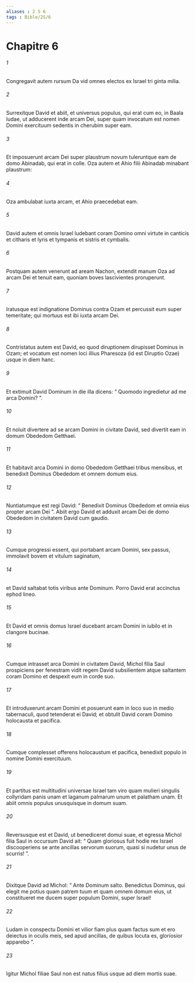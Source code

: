 ```yaml
---
aliases : 2 S 6
tags : Bible/2S/6
---
```


# Chapitre 6

###### 1
Congregavit autem rursum Da vid omnes electos ex Israel tri ginta milia. 
###### 2
Surrexitque David et abiit, et universus populus, qui erat cum eo, in Baala Iudae, ut adducerent inde arcam Dei, super quam invocatum est nomen Domini exercituum sedentis in cherubim super eam. 
###### 3
Et imposuerunt arcam Dei super plaustrum novum tuleruntque eam de domo Abinadab, qui erat in colle. Oza autem et Ahio filii Abinadab minabant plaustrum: 
###### 4
Oza ambulabat iuxta arcam, et Ahio praecedebat eam. 
###### 5
David autem et omnis Israel ludebant coram Domino omni virtute in canticis et citharis et lyris et tympanis et sistris et cymbalis.
###### 6
Postquam autem venerunt ad aream Nachon, extendit manum Oza ad arcam Dei et tenuit eam, quoniam boves lascivientes proruperunt. 
###### 7
Iratusque est indignatione Dominus contra Ozam et percussit eum super temeritate; qui mortuus est ibi iuxta arcam Dei. 
###### 8
Contristatus autem est David, eo quod diruptionem dirupisset Dominus in Ozam; et vocatum est nomen loci illius Pharesoza (id est Diruptio Ozae) usque in diem hanc. 
###### 9
Et extimuit David Dominum in die illa dicens: “ Quomodo ingredietur ad me arca Domini? ”. 
###### 10
Et noluit divertere ad se arcam Domini in civitate David, sed divertit eam in domum Obededom Getthaei. 
###### 11
Et habitavit arca Domini in domo Obededom Getthaei tribus mensibus, et benedixit Dominus Obededom et omnem domum eius.
###### 12
Nuntiatumque est regi David: “ Benedixit Dominus Obededom et omnia eius propter arcam Dei ”. Abiit ergo David et adduxit arcam Dei de domo Obededom in civitatem David cum gaudio. 
###### 13
Cumque progressi essent, qui portabant arcam Domini, sex passus, immolavit bovem et vitulum saginatum, 
###### 14
et David saltabat totis viribus ante Dominum. Porro David erat accinctus ephod lineo. 
###### 15
Et David et omnis domus Israel ducebant arcam Domini in iubilo et in clangore bucinae. 
###### 16
Cumque intrasset arca Domini in civitatem David, Michol filia Saul prospiciens per fenestram vidit regem David subsilientem atque saltantem coram Domino et despexit eum in corde suo.
###### 17
Et introduxerunt arcam Domini et posuerunt eam in loco suo in medio tabernaculi, quod tetenderat ei David; et obtulit David coram Domino holocausta et pacifica. 
###### 18
Cumque complesset offerens holocaustum et pacifica, benedixit populo in nomine Domini exercituum. 
###### 19
Et partitus est multitudini universae Israel tam viro quam mulieri singulis collyridam panis unam et laganum palmarum unum et palatham unam. Et abiit omnis populus unusquisque in domum suam.
###### 20
Reversusque est et David, ut benediceret domui suae, et egressa Michol filia Saul in occursum David ait: “ Quam gloriosus fuit hodie rex Israel discooperiens se ante ancillas servorum suorum, quasi si nudetur unus de scurris! ”. 
###### 21
Dixitque David ad Michol: “ Ante Dominum salto. Benedictus Dominus, qui elegit me potius quam patrem tuum et quam omnem domum eius, ut constitueret me ducem super populum Domini, super Israel! 
###### 22
Ludam in conspectu Domini et vilior fiam plus quam factus sum et ero deiectus in oculis meis, sed apud ancillas, de quibus locuta es, gloriosior apparebo ”. 
###### 23
Igitur Michol filiae Saul non est natus filius usque ad diem mortis suae.
